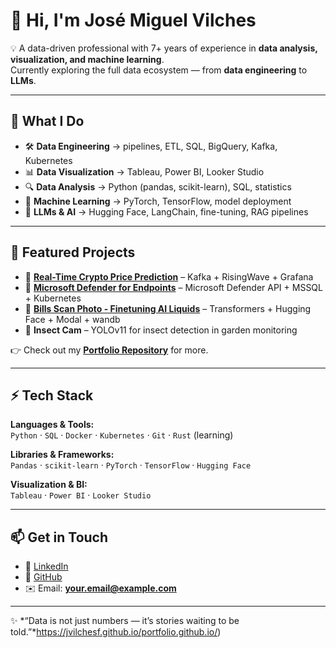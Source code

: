 # 👋 Hi, I'm José Miguel Vilches  

💡 A data-driven professional with 7+ years of experience in **data analysis, visualization, and machine learning**.  
Currently exploring the full data ecosystem — from **data engineering** to **LLMs**.  

---

## 🚀 What I Do
- 🛠️ **Data Engineering** → pipelines, ETL, SQL, BigQuery, Kafka, Kubernetes  
- 📊 **Data Visualization** → Tableau, Power BI, Looker Studio  
- 🔍 **Data Analysis** → Python (pandas, scikit-learn), SQL, statistics  
- 🤖 **Machine Learning** → PyTorch, TensorFlow, model deployment  
- 🧠 **LLMs & AI** → Hugging Face, LangChain, fine-tuning, RAG pipelines  

---

## 📌 Featured Projects
- 🔹 [**Real-Time Crypto Price Prediction**](https://github.com/jvilchesf/my_crypto_predictor) – Kafka + RisingWave + Grafana  
- 🔹 [**Microsoft Defender for Endpoints**](https://github.com/jvilchesf/MDEndpoints) – Microsoft Defender API + MSSQL + Kubernetes  
- 🔹 **[Bills Scan Photo - Finetuning AI Liquids](https://github.com/jvilchesf/bills_scan)** – Transformers + Hugging Face + Modal + wandb
- 🔹 **Insect Cam** – YOLOv11 for insect detection in garden monitoring  

👉 Check out my [**Portfolio Repository**](https://github.com/jvilchesf/Portfolio) for more.  

---

## ⚡ Tech Stack
**Languages & Tools:**  
`Python` · `SQL` · `Docker` · `Kubernetes` · `Git` · `Rust` (learning)  

**Libraries & Frameworks:**  
`Pandas` · `scikit-learn` · `PyTorch` · `TensorFlow` · `Hugging Face`  

**Visualization & BI:**  
`Tableau` · `Power BI` · `Looker Studio`  

---

## 📫 Get in Touch
- 💼 [LinkedIn](https://www.linkedin.com/in/jvilchesf/)  
- 🐙 [GitHub](https://github.com/jvilchesf)  
- ✉️ Email: **your.email@example.com**

---

✨ *“Data is not just numbers — it’s stories waiting to be told.”*https://jvilchesf.github.io/portfolio.github.io/)
